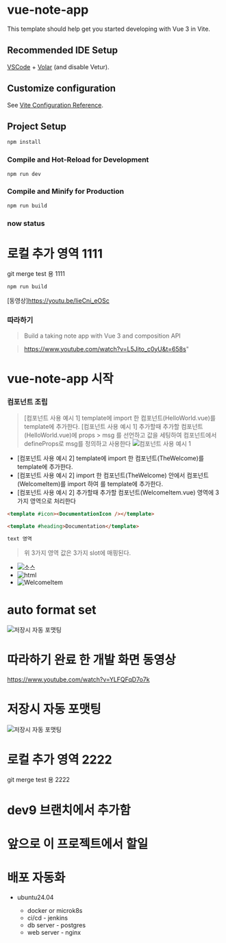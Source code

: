 # vue-note-app

This template should help get you started developing with Vue 3 in Vite.

## Recommended IDE Setup

[VSCode](https://code.visualstudio.com/) + [Volar](https://marketplace.visualstudio.com/items?itemName=Vue.volar) (and disable Vetur).

## Customize configuration

See [Vite Configuration Reference](https://vite.dev/config/).

## Project Setup

```sh
npm install
```

### Compile and Hot-Reload for Development

```sh
npm run dev
```

### Compile and Minify for Production

```sh
npm run build
```

### now status

# 로컬 추가 영역 1111

git merge test 용 1111

```sh
npm run build
```

[동영상]https://youtu.be/IieCni_eOSc

### 따라하기

> Build a taking note app with Vue 3 and composition API

> https://www.youtube.com/watch?v=L5Jito_c0yU&t=658s"

# vue-note-app 시작

### 컴포넌트 조립

> [컴포넌트 사용 예시 1] template에 import 한 컴포넌트(HelloWorld.vue)를 template에 추가한다.
> [컴포넌트 사용 예시 1] 추가할때 추가할 컴포넌트(HelloWorld.vue)에 props > msg 를 선언하고 값을 세팅하여 컴포넌트에서 defineProps로 msg를 정의하고 사용한다
> ![컴포넌트 사용 예시 1](image.png)

- [컴포넌트 사용 예시 2] template에 import 한 컴포넌트(TheWelcome)를 template에 추가한다.
- [컴포넌트 사용 예시 2] import 한 컴포넌트(TheWelcome) 안에서 컴포넌트(WelcomeItem)를 import 하여 를 template에 추가한다.
- [컴포넌트 사용 예시 2] 추가할때 추가할 컴포넌트(WelcomeItem.vue) 영역에 3가지 영역으로 처리한다

```html
<template #icon><DocumentationIcon /></template>

<template #heading>Documentation</template>

text 영역
```

> 위 3가지 영역 값은 3가지 slot에 매핑된다.

- ![소스](image-1.png)
- ![html](image-2.png)
- ![WelcomeItem](image-3.png)

# auto format set

![저장시 자동 포맷팅](image-4.png)

# 따라하기 완료 한 개발 화면 동영상

https://www.youtube.com/watch?v=YLFQFqD7o7k

# 저장시 자동 포맷팅

![저장시 자동 포맷팅](image-4.png)

# 로컬 추가 영역 2222

git merge test 용 2222

# dev9 브랜치에서 추가함

# 앞으로 이 프로젝트에서 할일

# 배포 자동화

  - ubuntu24.04

    - docker or microk8s
    - ci/cd - jenkins
    - db server - postgres
    - web server - nginx

